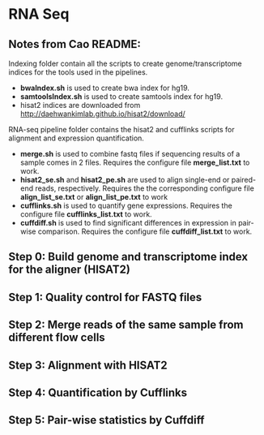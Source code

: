 # RNA Seq 

## Notes from Cao README: 

Indexing folder contain all the scripts to create genome/transcriptome indices for the tools used in the pipelines.  
- **bwaIndex.sh** is used to create bwa index for hg19.
- **samtoolsIndex.sh** is used to create samtools index for hg19.
- hisat2 indices are downloaded from http://daehwankimlab.github.io/hisat2/download/

RNA-seq pipeline folder contains the hisat2 and cufflinks scripts for alignment and expression quantification.  
- **merge.sh** is used to combine fastq files if sequencing results of a sample comes in 2 files. Requires the configure file **merge_list.txt** to work.
- **hisat2_se.sh** and **hisat2_pe.sh** are used to align single-end or paired-end reads, respectively. Requires the the corresponding configure file **align_list_se.txt** or **align_list_pe.txt** to work
- **cufflinks.sh** is used to quantify gene expressions. Requires the configure file **cufflinks_list.txt** to work.  
- **cuffdiff.sh** is used to find significant differences in expression in pair-wise comparison. Requires the configure file **cuffdiff_list.txt** to work.

## Step 0: Build genome and transcriptome index for the aligner (HISAT2)

## Step 1: Quality control for FASTQ files

## Step 2: Merge reads of the same sample from different flow cells 

## Step 3: Alignment with HISAT2 

## Step 4: Quantification by Cufflinks

## Step 5: Pair-wise statistics by Cuffdiff
